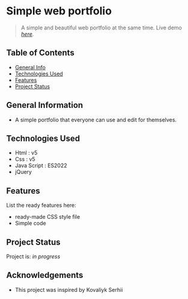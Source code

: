 # Simple web portfolio

> A simple and beautiful web portfolio at the same time.
> Live demo [_here_](https://kovaliykserhii.github.io/). <!-- link to web page -->

## Table of Contents
* [General Info](#general-information)
* [Technologies Used](#technologies-used)
* [Features](#features)
* [Project Status](#project-status)
<!-- * [License](#license) -->


## General Information
- A simple portfolio that everyone can use and edit for themselves.


## Technologies Used
- Html : v5
- Css : v5
- Java Script : ES2022
- jQuery 

## Features
List the ready features here:
- ready-made CSS style file
- Simple code











## Project Status
Project is: _in progress_




## Acknowledgements

- This project was inspired by Kovaliyk Serhii





<!-- Optional -->
<!-- ## License -->
<!-- This project is open source and available under the [... License](). -->
